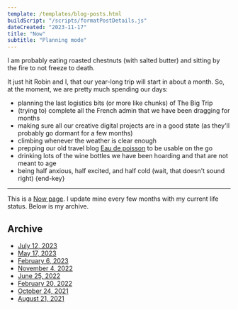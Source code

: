 ```yaml
---
template: /templates/blog-posts.html
buildScript: "/scripts/formatPostDetails.js"
dateCreated: "2023-11-17"
title: "Now"
subtitle: "Planning mode"
---
```


I am probably eating roasted chestnuts (with salted butter) and sitting by the fire to not freeze to death.

It just hit Robin and I, that our year-long trip will start in about a month. So, at the moment, we are pretty much spending our days:

- planning the last logistics bits (or more like chunks) of The Big Trip
- (trying to) complete all the French admin that we have been dragging for months
- making sure all our creative digital projects are in a good state (as they'll probably go dormant for a few months)
- climbing whenever the weather is clear enough
- prepping our old travel blog [Eau de poisson](https://eaudepoisson.com/) to be usable on the go
- drinking lots of the wine bottles we have been hoarding and that are not meant to age
- being half anxious, half excited, and half cold (wait, that doesn't sound right) {end-key}

---

This is a [Now page](https://nownownow.com/). I update mine every few months with my current life status. Below is my archive.

## Archive

- [July 12, 2023](/posts/now-archive-8)
- [May 17, 2023](/posts/now-archive-7)
- [February 6, 2023](/posts/now-archive-6)
- [November 4, 2022](/posts/now-archive-5)
- [June 25, 2022](/posts/now-archive-4)
- [February 20, 2022](/posts/now-archive-3)
- [October 24, 2021](/posts/now-archive-2)
- [August 21, 2021](/posts/now-archive-1)
